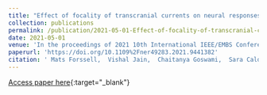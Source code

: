 ```yaml
---
title: "Effect of focality of transcranial currents on neural responses"
collection: publications
permalink: /publication/2021-05-01-Effect-of-focality-of-transcranial-currents-on-neural-responses
date: 2021-05-01
venue: 'In the proceedings of 2021 10th International IEEE/EMBS Conference on Neural Engineering (NER)'
paperurl: 'https://doi.org/10.1109%2Fner49283.2021.9441382'
citation: ' Mats Forssell,  Vishal Jain,  Chaitanya Goswami,  Sara Caldas-Martinez,  Pulkit Grover,  Maysam Chamanzar, &quot;Effect of focality of transcranial currents on neural responses.&quot; In the proceedings of 2021 10th International IEEE/EMBS Conference on Neural Engineering (NER), 2021.'
---
```

[Access paper here](https://doi.org/10.1109%2Fner49283.2021.9441382){:target="_blank"}
